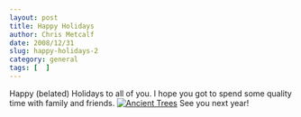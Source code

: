 ```yaml
---
layout: post
title: Happy Holidays
author: Chris Metcalf
date: 2008/12/31
slug: happy-holidays-2
category: general
tags: [  ]
---
```


Happy (belated) Holidays to all of you. I hope you got to spend some quality time with family and friends.
[![Ancient Trees](http://farm4.static.flickr.com/3089/3119310439_9c7aa784fb.jpg?v=0)](http://www.flickr.com/photos/chrismetcalf/3119310439/)
See you next year!
